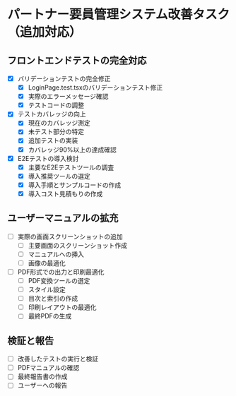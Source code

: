 # パートナー要員管理システム改善タスク（追加対応）

## フロントエンドテストの完全対応
- [x] バリデーションテストの完全修正
  - [x] LoginPage.test.tsxのバリデーションテスト修正
  - [x] 実際のエラーメッセージ確認
  - [x] テストコードの調整
- [x] テストカバレッジの向上
  - [x] 現在のカバレッジ測定
  - [x] 未テスト部分の特定
  - [x] 追加テストの実装
  - [x] カバレッジ90%以上の達成確認
- [x] E2Eテストの導入検討
  - [x] 主要なE2Eテストツールの調査
  - [x] 導入推奨ツールの選定
  - [x] 導入手順とサンプルコードの作成
  - [x] 導入コスト見積もりの作成

## ユーザーマニュアルの拡充
- [ ] 実際の画面スクリーンショットの追加
  - [ ] 主要画面のスクリーンショット作成
  - [ ] マニュアルへの挿入
  - [ ] 画像の最適化
- [ ] PDF形式での出力と印刷最適化
  - [ ] PDF変換ツールの選定
  - [ ] スタイル設定
  - [ ] 目次と索引の作成
  - [ ] 印刷レイアウトの最適化
  - [ ] 最終PDFの生成

## 検証と報告
- [ ] 改善したテストの実行と検証
- [ ] PDFマニュアルの確認
- [ ] 最終報告書の作成
- [ ] ユーザーへの報告
